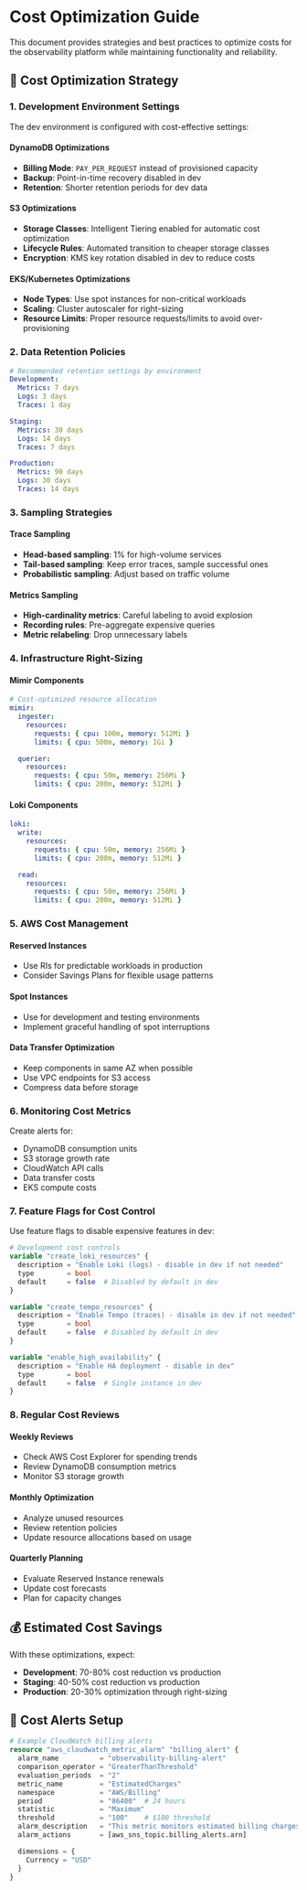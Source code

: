# Cost Optimization Guide

This document provides strategies and best practices to optimize costs for the observability platform while maintaining functionality and reliability.

## 🎯 **Cost Optimization Strategy**

### **1. Development Environment Settings**

The dev environment is configured with cost-effective settings:

#### **DynamoDB Optimizations**

- **Billing Mode**: `PAY_PER_REQUEST` instead of provisioned capacity
- **Backup**: Point-in-time recovery disabled in dev
- **Retention**: Shorter retention periods for dev data

#### **S3 Optimizations**

- **Storage Classes**: Intelligent Tiering enabled for automatic cost optimization
- **Lifecycle Rules**: Automated transition to cheaper storage classes
- **Encryption**: KMS key rotation disabled in dev to reduce costs

#### **EKS/Kubernetes Optimizations**

- **Node Types**: Use spot instances for non-critical workloads
- **Scaling**: Cluster autoscaler for right-sizing
- **Resource Limits**: Proper resource requests/limits to avoid over-provisioning

### **2. Data Retention Policies**

```yaml
# Recommended retention settings by environment
Development:
  Metrics: 7 days
  Logs: 3 days
  Traces: 1 day

Staging:
  Metrics: 30 days
  Logs: 14 days
  Traces: 7 days

Production:
  Metrics: 90 days
  Logs: 30 days
  Traces: 14 days
```

### **3. Sampling Strategies**

#### **Trace Sampling**

- **Head-based sampling**: 1% for high-volume services
- **Tail-based sampling**: Keep error traces, sample successful ones
- **Probabilistic sampling**: Adjust based on traffic volume

#### **Metrics Sampling**

- **High-cardinality metrics**: Careful labeling to avoid explosion
- **Recording rules**: Pre-aggregate expensive queries
- **Metric relabeling**: Drop unnecessary labels

### **4. Infrastructure Right-Sizing**

#### **Mimir Components**

```yaml
# Cost-optimized resource allocation
mimir:
  ingester:
    resources:
      requests: { cpu: 100m, memory: 512Mi }
      limits: { cpu: 500m, memory: 1Gi }

  querier:
    resources:
      requests: { cpu: 50m, memory: 256Mi }
      limits: { cpu: 200m, memory: 512Mi }
```

#### **Loki Components**

```yaml
loki:
  write:
    resources:
      requests: { cpu: 50m, memory: 256Mi }
      limits: { cpu: 200m, memory: 512Mi }

  read:
    resources:
      requests: { cpu: 50m, memory: 256Mi }
      limits: { cpu: 200m, memory: 512Mi }
```

### **5. AWS Cost Management**

#### **Reserved Instances**

- Use RIs for predictable workloads in production
- Consider Savings Plans for flexible usage patterns

#### **Spot Instances**

- Use for development and testing environments
- Implement graceful handling of spot interruptions

#### **Data Transfer Optimization**

- Keep components in same AZ when possible
- Use VPC endpoints for S3 access
- Compress data before storage

### **6. Monitoring Cost Metrics**

Create alerts for:

- DynamoDB consumption units
- S3 storage growth rate
- CloudWatch API calls
- Data transfer costs
- EKS compute costs

### **7. Feature Flags for Cost Control**

Use feature flags to disable expensive features in dev:

```terraform
# Development cost controls
variable "create_loki_resources" {
  description = "Enable Loki (logs) - disable in dev if not needed"
  type        = bool
  default     = false  # Disabled by default in dev
}

variable "create_tempo_resources" {
  description = "Enable Tempo (traces) - disable in dev if not needed"
  type        = bool
  default     = false  # Disabled by default in dev
}

variable "enable_high_availability" {
  description = "Enable HA deployment - disable in dev"
  type        = bool
  default     = false  # Single instance in dev
}
```

### **8. Regular Cost Reviews**

#### **Weekly Reviews**

- Check AWS Cost Explorer for spending trends
- Review DynamoDB consumption metrics
- Monitor S3 storage growth

#### **Monthly Optimization**

- Analyze unused resources
- Review retention policies
- Update resource allocations based on usage

#### **Quarterly Planning**

- Evaluate Reserved Instance renewals
- Update cost forecasts
- Plan for capacity changes

## 💰 **Estimated Cost Savings**

With these optimizations, expect:

- **Development**: 70-80% cost reduction vs production
- **Staging**: 40-50% cost reduction vs production
- **Production**: 20-30% optimization through right-sizing

## 🚨 **Cost Alerts Setup**

```terraform
# Example CloudWatch billing alerts
resource "aws_cloudwatch_metric_alarm" "billing_alert" {
  alarm_name          = "observability-billing-alert"
  comparison_operator = "GreaterThanThreshold"
  evaluation_periods  = "2"
  metric_name         = "EstimatedCharges"
  namespace           = "AWS/Billing"
  period              = "86400"  # 24 hours
  statistic           = "Maximum"
  threshold           = "100"    # $100 threshold
  alarm_description   = "This metric monitors estimated billing charges"
  alarm_actions       = [aws_sns_topic.billing_alerts.arn]

  dimensions = {
    Currency = "USD"
  }
}
```
